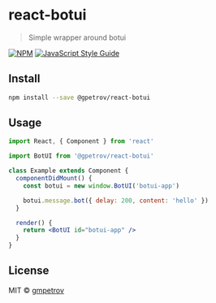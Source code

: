 # react-botui

> Simple wrapper around botui

[![NPM](https://img.shields.io/npm/v/react-botui.svg)](https://www.npmjs.com/package/@gpetrov/react-botui) [![JavaScript Style Guide](https://img.shields.io/badge/code_style-standard-brightgreen.svg)](https://standardjs.com)

## Install

```bash
npm install --save @gpetrov/react-botui
```

## Usage

```jsx
import React, { Component } from 'react'

import BotUI from '@gpetrov/react-botui'

class Example extends Component {
  componentDidMount() {
    const botui = new window.BotUI('botui-app')

    botui.message.bot({ delay: 200, content: 'hello' })
  }

  render() {
    return <BotUI id="botui-app" />
  }
}
```

## License

MIT © [gmpetrov](https://github.com/gmpetrov)

